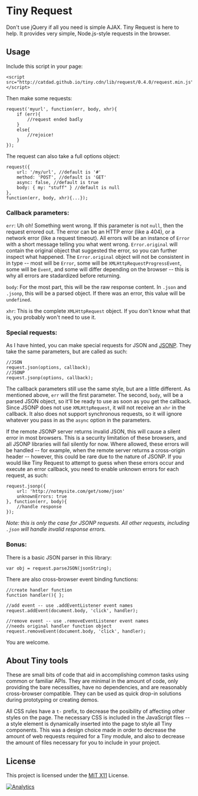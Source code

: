 # Tiny Request

Don't use jQuery if all you need is simple AJAX. Tiny Request is here to help. It provides very simple, Node.js-style requests in the browser.

## Usage

Include this script in your page:
    
    <script src="http://catdad.github.io/tiny.cdn/lib/request/0.4.0/request.min.js"></script>
    
Then make some requests:

	request('myurl', function(err, body, xhr){
		if (err){
			//request ended badly
		}
		else{
			//rejoice!
		}
	});

The request can also take a full options object:

	request({
		url: '/my/url', //default is '#'
		method: 'POST', //default is 'GET'
		async: false, //default is true
		body: { my: "stuff" } //default is null
	},
    function(err, body, xhr){...});

### Callback parameters:

`err`: Uh oh! Something went wrong. If this parameter is not `null`, then the request errored out. The error can be an HTTP error (like a 404), or a network error (like a request timeout). All errors will be an instance of `Error` with a short message telling you what went wrong. `Error.original` will contain the original object that suggested the error, so you can further inspect what happened. The `Error.original` object will not be consistent in in type -- most will be `Error`, some will be `XMLHttpRequestProgressEvent`, some will be `Event`, and some will differ depending on the browser -- this is why all errors are stadardized before returning.

`body`: For the most part, this will be the raw response content. In `.json` and `.jsonp`, this will be a parsed object. If there was an error, this value will be `undefined`.

`xhr`: This is the complete `XMLHttpRequest` object. If you don't know what that is, you probably won't need to use it.

### Special requests:

As I have hinted, you can make special requests for JSON and [JSONP](http://json-p.org/). They take the same parameters, but are called as such:

	//JSON
	request.json(options, callback);
	//JSONP
	request.jsonp(options, callback);

The callback parameters still use the same style, but are a little different. As mentioned above, `err` will the first parameter. The second, `body`, will be a parsed JSON object, so it'll be ready to use as soon as you get the callback. Since JSONP does not use `XMLHttpRequest`, it will not receive an `xhr` in the callback. It also does not support synchronous requests, so it will ignore whatever you pass in as the `async` option in the parameters.

If the remote JSONP server returns invalid JSON, this will cause a silent error in most browsers. This is a security limitation of these browsers, and all JSONP libraries will fail silently for now. Where allowed, these errors will be handled -- for example, when the remote server returns a cross-origin header -- however, this could be rare due to the nature of JSONP. If you would like Tiny Request to attempt to guess when these errors occur and execute an error callback, you need to enable unknown errors for each request, as such:

	request.jsonp({
		url: 'http://notmysite.com/get/some/json'
		unknownErrors: true
	}, function(err, body){
		//handle response
	});
	
_Note: this is only the case for JSONP requests. All other requests, including `.json` will handle invalid response errors._

### Bonus:

There is a basic JSON parser in this library:

	var obj = request.parseJSON(jsonString);

There are also cross-browser event binding functions:

    //create handler function
    function handler(){ };
    
    //add event -- use .addEventListener event names
    request.addEvent(document.body, 'click', handler);
    
    //remove event -- use .removeEventListener event names
    //needs original handler function object
    request.removeEvent(document.body, 'click', handler);

You are welcome.

## About Tiny tools

These are small bits of code that aid in accomplishing common tasks using common or familiar APIs. They are minimal in the amount of code, only providing the bare necessities, have no dependencies, and are reasonably cross-browser compatible. They can be used as quick drop-in solutions during prototyping or creating demos.

All CSS rules have a `t-` prefix, to decrease the posibility of affecting other styles on the page. The necessary CSS is included in the JavaScript files -- a style element is dynamically inserted into the page to style all Tiny components. This was a design choice made in order to decrease the amount of web requests required for a Tiny module, and also to decrease the amount of files necessary for you to include in your project.

## License

This project is licensed under the [MIT X11](http://opensource.org/licenses/MIT) License.

[![Analytics](https://ga-beacon.appspot.com/UA-17159207-7/tiny-request/readme)](https://github.com/igrigorik/ga-beacon)
